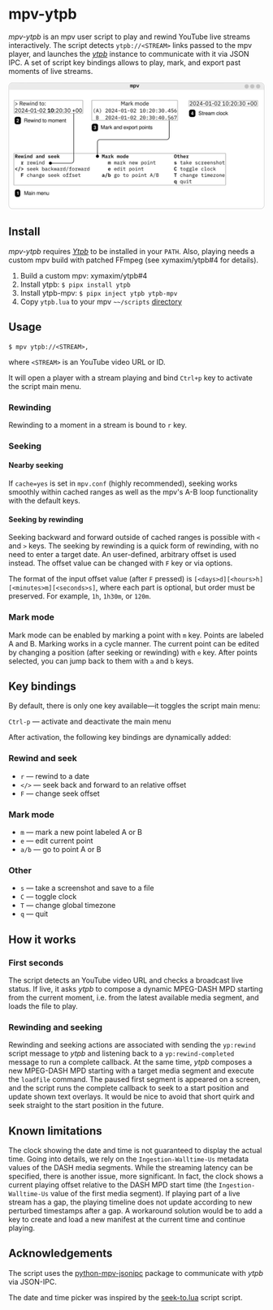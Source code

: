 # mpv-ytpb

*mpv-ytpb* is an mpv user script to play and rewind YouTube live streams
interactively. The script detects `ytpb://<STREAM>` links passed to the mpv
player, and launches the *[ytpb](https://github.com/xymaxim/ytpb)* instance to
communicate with it via JSON IPC. A set of script key bindings allows to play,
mark, and export past moments of live streams.

![mpv-ytpb user interface](./images/mpv-ytpb-ui.png)

## Install

*mpv-ytpb* requires *[Ytpb](https://github.com/xymaxim/ytpb)* to be
installed in your `PATH`. Also, playing needs a custom mpv build with patched
FFmpeg (see xymaxim/ytpb#4 for details).


1. Build a custom mpv: xymaxim/ytpb#4
2. Install ytpb: ``$ pipx install ytpb``
3. Install ytpb-mpv: ``$ pipx inject ytpb ytpb-mpv``
4. Copy `ytpb.lua` to your mpv `~~/scripts` [directory](https://mpv.io/manual/master/#files)

## Usage 

    $ mpv ytpb://<STREAM>,

where `<STREAM>` is an YouTube video URL or ID.

It will open a player with a stream playing and bind `Ctrl+p` key to activate
the script main menu.

### Rewinding

Rewinding to a moment in a stream is bound to `r` key.

### Seeking

#### Nearby seeking

If ``cache=yes`` is set in ``mpv.conf`` (highly recommended), seeking works
smoothly within cached ranges as well as the mpv's A-B loop functionality with
the default keys.

#### Seeking by rewinding

Seeking backward and forward outside of cached ranges is possible with `<` and
`>` keys. The seeking by rewinding is a quick form of rewinding, with no need to
enter a target date. An user-defined, arbitrary offset is used instead. The
offset value can be changed with `F` key or via options.

The format of the input offset value (after `F` pressed) is
`[<days>d][<hours>h][<minutes>m][<seconds>s]`, where each part is optional, but
order must be preserved. For example, `1h`, `1h30m`, or `120m`.

### Mark mode

Mark mode can be enabled by marking a point with `m` key. Points are labeled A
and B. Marking works in a cycle manner. The current point can be edited by
changing a position (after seeking or rewinding) with `e` key. After points
selected, you can jump back to them with `a` and `b` keys.

## Key bindings

By default, there is only one key available—it toggles the script main menu:

`Ctrl-p` — activate and deactivate the main menu

After activation, the following key bindings are dynamically added:

### Rewind and seek

* `r` — rewind to a date
* `</>` — seek back and forward to an relative offset
* `F` — change seek offset

### Mark mode

* `m` — mark a new point labeled A or B
* `e` — edit current point
* `a/b` — go to point A or B

### Other

* `s` — take a screenshot and save to a file
* `C` — toggle clock
* `T` — change global timezone
* `q` — quit

## How it works

### First seconds

The script detects an YouTube video URL and checks a broadcast live status. If
live, it asks *ytpb* to compose a dynamic MPEG-DASH MPD starting from the
current moment, i.e. from the latest available media segment, and loads the file
to play.

### Rewinding and seeking

Rewinding and seeking actions are associated with sending the `yp:rewind` script
message to *ytpb* and listening back to a `yp:rewind-completed` message to run a
complete callback. At the same time, *ytpb* composes a new MPEG-DASH MPD
starting with a target media segment and execute the `loadfile` command. The
paused first segment is appeared on a screen, and the script runs the complete
callback to seek to a start position and update shown text overlays. It would be
nice to avoid that short quirk and seek straight to the start position in the
future.

## Known limitations

The clock showing the date and time is not guaranteed to display the actual
time. Going into details, we rely on the `Ingestion-Walltime-Us` metadata values
of the DASH media segments. While the streaming latency can be specified, there
is another issue, more significant. In fact, the clock shows a current playing
offset relative to the DASH MPD start time (the `Ingestion-Walltime-Us` value of
the first media segment). If playing part of a live stream has a gap, the
playing timeline does not update according to new perturbed timestamps after a
gap. A workaround solution would be to add a key to create and load a new
manifest at the current time and continue playing.

## Acknowledgements

The script uses the
[python-mpv-jsonipc](https://github.com/iwalton3/python-mpv-jsonipc) package to
communicate with *ytpb* via JSON-IPC.

The date and time picker was inspired by the
[seek-to.lua](https://github.com/occivink/mpv-scripts/tree/master?tab=readme-ov-file#seek-tolua)
script script.
